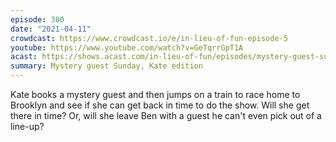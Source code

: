 ```yaml
---
episode: 380
date: "2021-04-11"
crowdcast: https://www.crowdcast.io/e/in-lieu-of-fun-episode-5
youtube: https://www.youtube.com/watch?v=GeTqrrGpT1A
acast: https://shows.acast.com/in-lieu-of-fun/episodes/mystery-guest-sunday-with-nate-persily
summary: Mystery guest Sunday, Kate edition
---
```

Kate books a mystery guest and then jumps on a train to race home to Brooklyn and see if she can get back in time to do the show. Will she get there in time?  Or, will she leave Ben with a guest he can't even pick out of a line-up?
